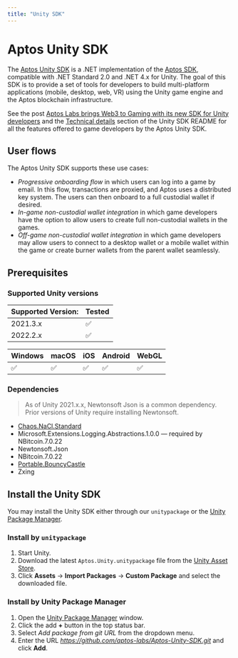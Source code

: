 ```yaml
---
title: "Unity SDK"
---
```


# Aptos Unity SDK

The [Aptos Unity SDK](https://github.com/aptos-labs/Aptos-Unity-SDK) is a .NET implementation of the [Aptos SDK](../index.md), compatible with .NET Standard 2.0 and .NET 4.x for Unity. The goal of this SDK is to provide a set of tools for developers to build multi-platform applications (mobile, desktop, web, VR) using the Unity game engine and the Aptos blockchain infrastructure.

See the post [Aptos Labs brings Web3 to Gaming with its new SDK for Unity developers](https://medium.com/aptoslabs/aptos-labs-brings-web3-to-gaming-with-its-new-sdk-for-unity-developers-e6544bdf9ba9) and the [Technical details](https://github.com/aptos-labs/Aptos-Unity-SDK#technical-details) section of the Unity SDK README for all the features offered to game developers by the Aptos Unity SDK.

## User flows

The Aptos Unity SDK supports these use cases:

- _Progressive onboarding flow_ in which users can log into a game by email. In this flow, transactions are proxied, and Aptos uses a distributed key system. The users can then onboard to a full custodial wallet if desired.
- _In-game non-custodial wallet integration_ in which game developers have the option to allow users to create full non-custodial wallets in the games.
- _Off-game non-custodial wallet integration_ in which game developers may allow users to connect to a desktop wallet or a mobile wallet within the game or create burner wallets from the parent wallet seamlessly.

## Prerequisites

### Supported Unity versions

| Supported Version: | Tested |
| ------------------ | ------ |
| 2021.3.x           | ✅     |
| 2022.2.x           | ✅     |

| Windows | macOS | iOS | Android | WebGL |
| ------- | ----- | --- | ------- | ----- |
| ✅      | ✅    | ✅  | ✅      | ✅    |

### Dependencies

> As of Unity 2021.x.x, Newtonsoft Json is a common dependency. Prior versions of Unity require installing Newtonsoft.

- [Chaos.NaCl.Standard](https://www.nuget.org/packages/Chaos.NaCl.Standard/)
- Microsoft.Extensions.Logging.Abstractions.1.0.0 — required by NBitcoin.7.0.22
- Newtonsoft.Json
- NBitcoin.7.0.22
- [Portable.BouncyCastle](https://www.nuget.org/packages/Portable.BouncyCastle)
- Zxing

## Install the Unity SDK

You may install the Unity SDK either through our `unitypackage` or the [Unity Package Manager](https://docs.unity3d.com/Manual/Packages.html).

### Install by `unitypackage`

1. Start Unity.
2. Download the latest `Aptos.Unity.unitypackage` file from the [Unity Asset Store](https://assetstore.unity.com/packages/decentralization/aptos-sdk-244713).
3. Click **Assets** → **Import Packages** → **Custom Package** and select the downloaded file.

### Install by Unity Package Manager

1. Open the [Unity Package Manager](https://docs.unity3d.com/Manual/upm-ui.html) window.
2. Click the add **+** button in the top status bar.
3. Select _Add package from git URL_ from the dropdown menu.
4. Enter the URL *https://github.com/aptos-labs/Aptos-Unity-SDK.git* and click **Add**.
